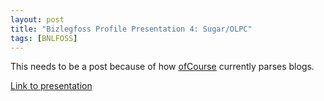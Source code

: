 ```yaml
---
layout: post
title: "Bizlegfoss Profile Presentation 4: Sugar/OLPC"
tags: [BNLFOSS]
---
```


This needs to be a post because of how [ofCourse](https://github.com/ryansb/ofcourse)
currently parses blogs.

[Link to presentation](http://msoucy.github.io/bizleg-profiles/profile4/#/)
